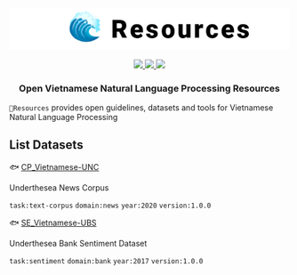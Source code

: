 <p align="center">
<br/>
<img src="docs/images/underthesea_resources.png"/>
<br/>
</p>

<p align="center">
  <a href="LICENSE">
    <img src="https://img.shields.io/badge/license-GPLv3-blue"/>
  </a>
  <a href="#">
    <img src="https://img.shields.io/badge/release-v1.0.0-blue"/>
  </a>
  <a href="#">
    <img src="https://img.shields.io/badge/datasets-2-brightgreen"/>
  </a>
</p>

<h3 align="center">
Open Vietnamese Natural Language Processing Resources
</h3>

`🌊Resources` provides open guidelines, datasets and tools for Vietnamese Natural Language Processing

## List Datasets

🐟 [CP_Vietnamese-UNC](CP_Vietnamese-UNC)

Underthesea News Corpus

`task:text-corpus` `domain:news` `year:2020` `version:1.0.0`

🐟 [SE_Vietnamese-UBS](SE_Vietnamese-UBS) 

Underthesea Bank Sentiment Dataset

`task:sentiment` `domain:bank` `year:2017` `version:1.0.0`

